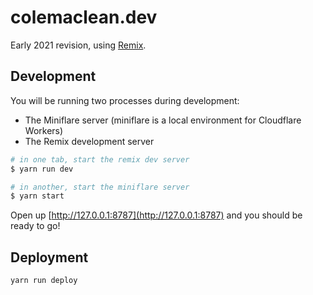 # colemaclean.dev

Early 2021 revision, using [Remix](https://remix.run/docs).

## Development

You will be running two processes during development:

- The Miniflare server (miniflare is a local environment for Cloudflare Workers)
- The Remix development server

```sh
# in one tab, start the remix dev server
$ yarn run dev

# in another, start the miniflare server
$ yarn start
```

Open up [http://127.0.0.1:8787](http://127.0.0.1:8787) and you should be ready to go!

## Deployment

```sh
yarn run deploy
```
